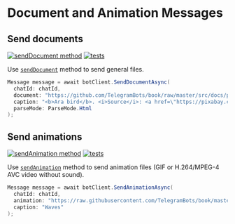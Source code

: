 # Document and Animation Messages

## Send documents

[![sendDocument method](https://img.shields.io/badge/Bot_API_method-sendDocument-blue.svg?style=flat-square)](https://core.telegram.org/bots/api#senddocument)
[![tests](https://img.shields.io/badge/Examples-Document_Message-green.svg?style=flat-square)](https://github.com/TelegramBots/Telegram.Bot/blob/master/test/Telegram.Bot.Tests.Integ/Sending%20Messages/DocumentMessageTests.cs)

Use [`sendDocument`] method to send general files.

```c#
Message message = await botClient.SendDocumentAsync(
  chatId: chatId,
  document: "https://github.com/TelegramBots/book/raw/master/src/docs/photo-ara.jpg",
  caption: "<b>Ara bird</b>. <i>Source</i>: <a href=\"https://pixabay.com\">Pixabay</a>",
  parseMode: ParseMode.Html
);
```

## Send animations

[![sendAnimation method](https://img.shields.io/badge/Bot_API_method-sendAnimation-blue.svg?style=flat-square)](https://core.telegram.org/bots/api#sendanimation)
[![tests](https://img.shields.io/badge/Examples-Animation_Message-green.svg?style=flat-square)](https://github.com/TelegramBots/Telegram.Bot/blob/master/test/Telegram.Bot.Tests.Integ/Sending%20Messages/AnimationMessageTests.cs)

Use [`sendAnimation`] method to send animation files (GIF or H.264/MPEG-4 AVC video without sound).

```c#
Message message = await botClient.SendAnimationAsync(
  chatId: chatId,
  animation: "https://raw.githubusercontent.com/TelegramBots/book/master/src/docs/video-waves.mp4",
  caption: "Waves"
);
```

[`sendDocument`]: https://core.telegram.org/bots/api#senddocument
[`sendAnimation`]: https://core.telegram.org/bots/api#sendanimation
